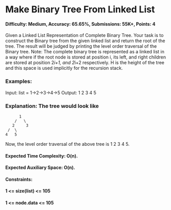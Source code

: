 # Make Binary Tree From Linked List
#### Difficulty: Medium, Accuracy: 65.65%, Submissions: 55K+, Points: 4

Given a Linked List Representation of Complete Binary Tree. Your task is to construct the Binary tree from the given linked list and return the root of the tree.
The result will be judged by printing the level order traversal of the Binary tree. 
Note: The complete binary tree is represented as a linked list in a way where if the root node is stored at position i, its left, and right children are stored at position 2*i+1, and 2*i+2 respectively. H is the height of the tree and this space is used implicitly for the recursion stack.

### Examples:

Input: list = 1->2->3->4->5
Output: 1 2 3 4 5

### Explanation: The tree would look like
```
      1
    /   \
   2     3
 /  \
4   5
```
Now, the level order traversal of
the above tree is 1 2 3 4 5.

#### Expected Time Complexity: O(n).
#### Expected Auxiliary Space: O(n).
#### Constraints:
#### 1 <= size(list) <= 105
#### 1 <= node.data <= 105
